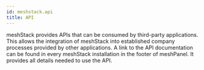 ```yaml
---
id: meshstack.api
title: API
---
```


meshStack provides APIs that can be consumed by third-party applications. This allows the integration of meshStack into established company processes provided by other applications. A link to the API documentation can be found in every meshStack installation in the footer of meshPanel. It provides all details needed to use the API.
